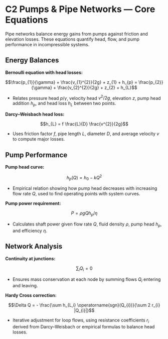 # C2 Pumps & Pipe Networks — Core Equations

Pipe networks balance energy gains from pumps against friction and elevation losses. These equations quantify head, flow, and pump performance in incompressible systems.

## Energy Balances
**Bernoulli equation with head losses:**

$$\frac{p_{1}}{\gamma} + \frac{v_{1}^{2}}{2g} + z_{1} + h_{p} = \frac{p_{2}}{\gamma} + \frac{v_{2}^{2}}{2g} + z_{2} + h_{L}$$

- Relates pressure head $p/\gamma$, velocity head $v^{2}/2g$, elevation $z$, pump head addition $h_{p}$, and head loss $h_{L}$ between two points.

**Darcy–Weisbach head loss:**

$$h_{L} = f \frac{L}{D} \frac{v^{2}}{2g}$$

- Uses friction factor $f$, pipe length $L$, diameter $D$, and average velocity $v$ to compute major losses.

## Pump Performance
**Pump head curve:**

$$h_{p}(Q) = h_{0} - k Q^{2}$$

- Empirical relation showing how pump head decreases with increasing flow rate $Q$, used to find operating points with system curves.

**Pump power requirement:**

$$P = \rho g Q h_{p} / \eta$$

- Calculates shaft power given flow rate $Q$, fluid density $\rho$, pump head $h_{p}$, and efficiency $\eta$.

## Network Analysis
**Continuity at junctions:**

$$\sum_{i} Q_{i} = 0$$

- Ensures mass conservation at each node by summing flows $Q_{i}$ entering and leaving.

**Hardy Cross correction:**

$$\Delta Q = - \frac{\sum h_{L,i} \operatorname{sgn}(Q_{i})}{\sum 2 r_{i} |Q_{i}|}$$

- Iterative adjustment for loop flows, using resistance coefficients $r_{i}$ derived from Darcy–Weisbach or empirical formulas to balance head losses.
